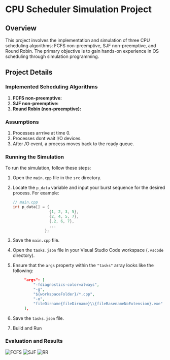 # CPU Scheduler Simulation Project

## Overview

This project involves the implementation and simulation of three CPU scheduling algorithms: FCFS non-preemptive, SJF non-preemptive, and Round Robin. The primary objective is to gain hands-on experience in OS scheduling through simulation programming.

## Project Details

### Implemented Scheduling Algorithms

1. **FCFS non-preemptive:**
2. **SJF non-preemptive:**
3. **Round Robin (non-preemptive):**

### Assumptions
1. Processes arrrive at time 0.
2. Processes dont wait I/O devices.
3. After /O event, a process moves back to the ready queue.


### Running the Simulation
To run the simulation, follow these steps:

1. Open the `main.cpp` file in the `src` directory.

2. Locate the `p_data` variable and input your burst sequence for the desired process. For example:

    ```cpp
    // main.cpp
    int p_data[] = {
                    {1, 2, 3, 5},
                    {2, 4, 5, 7},
                    {.2, 6, 7},
                    ...
                  };
    ```

3. Save the `main.cpp` file.

4. Open the `tasks.json` file in your Visual Studio Code workspace (`.vscode` directory).

5. Ensure that the `args` property within the `"tasks"` array looks like the following:
     ```json
          "args": [
              "-fdiagnostics-color=always",
              "-g",
              "${workspaceFolder}/*.cpp",
              "-o",
              "fileDirname{fileDirname}\\{fileBasenameNoExtension}.exe"
          ],
     ```

6. Save the `tasks.json` file.
7. Build and Run

### Evaluation and Results
![FCFS](https://github.com/shwaygrr/CPU-Scheduler/assets/122495108/ec38ea62-b193-4a0b-887e-661d621e47df) ![SJF](https://github.com/shwaygrr/CPU-Scheduler/assets/122495108/fa1d5f2f-b500-4013-ab5e-1d862a70ef21) ![RR](https://github.com/shwaygrr/CPU-Scheduler/assets/122495108/38c1d189-b870-4a5c-8de7-b7cb5d4792c6)
